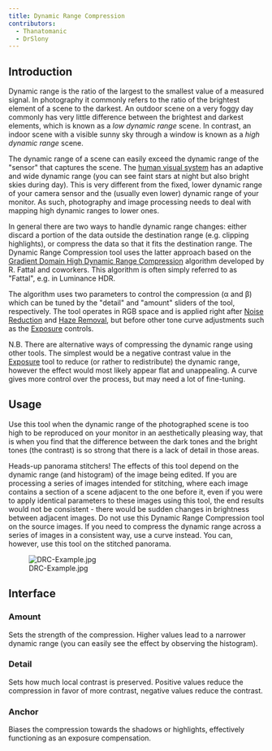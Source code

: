 ```yaml
---
title: Dynamic Range Compression
contributors:
  - Thanatomanic
  - DrSlony
---
```


## Introduction

Dynamic range is the ratio of the largest to the smallest value of a
measured signal. In photography it commonly refers to the ratio of the
brightest element of a scene to the darkest. An outdoor scene on a very
foggy day commonly has very little difference between the brightest and
darkest elements, which is known as a *low dynamic range* scene. In
contrast, an indoor scene with a visible sunny sky through a window is
known as a *high dynamic range* scene.

The dynamic range of a scene can easily exceed the dynamic range of the
"sensor" that captures the scene. The [human visual
system](https://en.wikipedia.org/wiki/Dynamic_range#Human_perception)
has an adaptive and wide dynamic range (you can see faint stars at night
but also bright skies during day). This is very different from the
fixed, lower dynamic range of your camera sensor and the (usually even
lower) dynamic range of your monitor. As such, photography and image
processing needs to deal with mapping high dynamic ranges to lower ones.

In general there are two ways to handle dynamic range changes: either
discard a portion of the data outside the destination range (e.g.
clipping highlights), or compress the data so that it fits the
destination range. The Dynamic Range Compression tool uses the latter
approach based on the [Gradient Domain High Dynamic Range
Compression](http://www.cs.huji.ac.il/~danix/hdr/) algorithm developed
by R. Fattal and coworkers. This algorithm is often simply referred to
as "Fattal", e.g. in Luminance HDR.

The algorithm uses two parameters to control the compression (α and β)
which can be tuned by the "detail" and "amount" sliders of the tool,
respectively. The tool operates in RGB space and is applied right after
[Noise Reduction](Noise_Reduction.md) and [Haze
Removal](Haze_Removal.md), but before other tone curve
adjustments such as the [Exposure](Exposure.md) controls.

N.B. There are alternative ways of compressing the dynamic range using
other tools. The simplest would be a negative contrast value in the
[Exposure](Exposure.md) tool to reduce (or rather to
redistribute) the dynamic range, however the effect would most likely
appear flat and unappealing. A curve gives more control over the
process, but may need a lot of fine-tuning.

## Usage

Use this tool when the dynamic range of the photographed scene is too
high to be reproduced on your monitor in an aesthetically pleasing way,
that is when you find that the difference between the dark tones and the
bright tones (the contrast) is so strong that there is a lack of detail
in those areas.

Heads-up panorama stitchers! The effects of this tool depend on the
dynamic range (and histogram) of the image being edited. If you are
processing a series of images intended for stitching, where each image
contains a section of a scene adjacent to the one before it, even if you
were to apply identical parameters to these images using this tool, the
end results would not be consistent - there would be sudden changes in
brightness between adjacent images. Do not use this Dynamic Range
Compression tool on the source images. If you need to compress the
dynamic range across a series of images in a consistent way, use a curve
instead. You can, however, use this tool on the stitched panorama.

<figure>
<img src="DRC-Example.jpg" title="DRC-Example.jpg" />
<figcaption>DRC-Example.jpg</figcaption>
</figure>

## Interface

### Amount

Sets the strength of the compression. Higher values lead to a narrower
dynamic range (you can easily see the effect by observing the
histogram).

### Detail

Sets how much local contrast is preserved. Positive values reduce the
compression in favor of more contrast, negative values reduce the
contrast.

### Anchor

Biases the compression towards the shadows or highlights, effectively
functioning as an exposure compensation.
